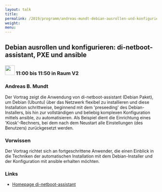 ```yaml
---
layout: talk
title:
permalink: /2019/programm/andreas-mundt-debian-ausrollen-und-konfigurieren-di-netboot-assistant-pxe-und-ansible/
weight:
menu:
---
```

## Debian ausrollen und konfigurieren: di-netboot-assistant, PXE und ansible

### <img height = "32" src="../../../images/talk.svg"> 11:00 bis 11:50 in Raum V2

### Andreas B. Mundt

Der Vortrag zeigt die Anwendung von di-netboot-assistant (Debian Paket), um Debian (Ubuntu) über das Netzwerk flexibel zu installieren und diese Installation schrittweise, beginnend mit dem 'preseeding' des Debian-Installers, bis hin zur vollständigen und beliebig komplexen Konfiguration mittels ansible, zu automatisieren.  Als Beispiel dient die Einrichtung eines 'Kiosk'-Rechners, bei dem nach dem Neustart alle Einstellungen (des Benutzers) zurückgesetzt werden.

### Vorwissen

Der Vortrag richtet sich an fortgeschrittene Anwender, die einen Einblick in die Techniken der automatischen Installation mit dem Debian-Installer und der Konfiguration mit ansible erhalten möchten.  

### Links

- <a href="https://wiki.debian.org/DebianInstaller/NetbootAssistant" target="_blank">Homepage di-netboot-assistant</a>